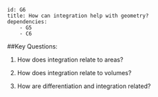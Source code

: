 ````
id: G6
title: How can integration help with geometry?
dependencies: 
    - G5
    - C6
````
##Key Questions:

1. How does integration relate to areas?

1. How does integration relate to volumes?

1. How are differentiation and integration related?
